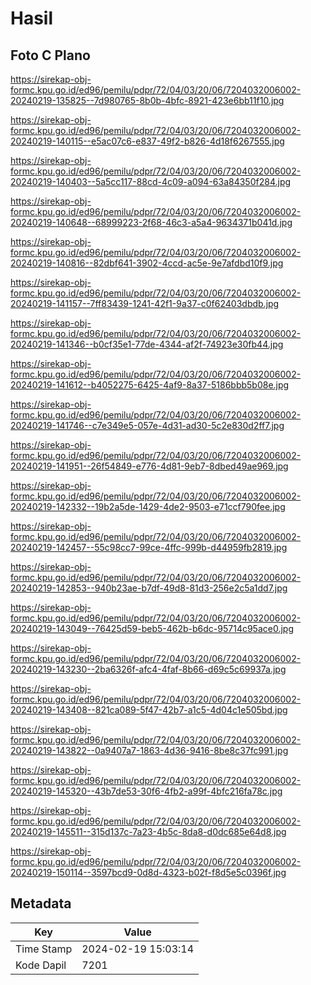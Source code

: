 # Hasil

## Foto C Plano

https://sirekap-obj-formc.kpu.go.id/ed96/pemilu/pdpr/72/04/03/20/06/7204032006002-20240219-135825--7d980765-8b0b-4bfc-8921-423e6bb11f10.jpg

https://sirekap-obj-formc.kpu.go.id/ed96/pemilu/pdpr/72/04/03/20/06/7204032006002-20240219-140115--e5ac07c6-e837-49f2-b826-4d18f6267555.jpg

https://sirekap-obj-formc.kpu.go.id/ed96/pemilu/pdpr/72/04/03/20/06/7204032006002-20240219-140403--5a5cc117-88cd-4c09-a094-63a84350f284.jpg

https://sirekap-obj-formc.kpu.go.id/ed96/pemilu/pdpr/72/04/03/20/06/7204032006002-20240219-140648--68999223-2f68-46c3-a5a4-9634371b041d.jpg

https://sirekap-obj-formc.kpu.go.id/ed96/pemilu/pdpr/72/04/03/20/06/7204032006002-20240219-140816--82dbf641-3902-4ccd-ac5e-9e7afdbd10f9.jpg

https://sirekap-obj-formc.kpu.go.id/ed96/pemilu/pdpr/72/04/03/20/06/7204032006002-20240219-141157--7ff83439-1241-42f1-9a37-c0f62403dbdb.jpg

https://sirekap-obj-formc.kpu.go.id/ed96/pemilu/pdpr/72/04/03/20/06/7204032006002-20240219-141346--b0cf35e1-77de-4344-af2f-74923e30fb44.jpg

https://sirekap-obj-formc.kpu.go.id/ed96/pemilu/pdpr/72/04/03/20/06/7204032006002-20240219-141612--b4052275-6425-4af9-8a37-5186bbb5b08e.jpg

https://sirekap-obj-formc.kpu.go.id/ed96/pemilu/pdpr/72/04/03/20/06/7204032006002-20240219-141746--c7e349e5-057e-4d31-ad30-5c2e830d2ff7.jpg

https://sirekap-obj-formc.kpu.go.id/ed96/pemilu/pdpr/72/04/03/20/06/7204032006002-20240219-141951--26f54849-e776-4d81-9eb7-8dbed49ae969.jpg

https://sirekap-obj-formc.kpu.go.id/ed96/pemilu/pdpr/72/04/03/20/06/7204032006002-20240219-142332--19b2a5de-1429-4de2-9503-e71ccf790fee.jpg

https://sirekap-obj-formc.kpu.go.id/ed96/pemilu/pdpr/72/04/03/20/06/7204032006002-20240219-142457--55c98cc7-99ce-4ffc-999b-d44959fb2819.jpg

https://sirekap-obj-formc.kpu.go.id/ed96/pemilu/pdpr/72/04/03/20/06/7204032006002-20240219-142853--940b23ae-b7df-49d8-81d3-256e2c5a1dd7.jpg

https://sirekap-obj-formc.kpu.go.id/ed96/pemilu/pdpr/72/04/03/20/06/7204032006002-20240219-143049--76425d59-beb5-462b-b6dc-95714c95ace0.jpg

https://sirekap-obj-formc.kpu.go.id/ed96/pemilu/pdpr/72/04/03/20/06/7204032006002-20240219-143230--2ba6326f-afc4-4faf-8b66-d69c5c69937a.jpg

https://sirekap-obj-formc.kpu.go.id/ed96/pemilu/pdpr/72/04/03/20/06/7204032006002-20240219-143408--821ca089-5f47-42b7-a1c5-4d04c1e505bd.jpg

https://sirekap-obj-formc.kpu.go.id/ed96/pemilu/pdpr/72/04/03/20/06/7204032006002-20240219-143822--0a9407a7-1863-4d36-9416-8be8c37fc991.jpg

https://sirekap-obj-formc.kpu.go.id/ed96/pemilu/pdpr/72/04/03/20/06/7204032006002-20240219-145320--43b7de53-30f6-4fb2-a99f-4bfc216fa78c.jpg

https://sirekap-obj-formc.kpu.go.id/ed96/pemilu/pdpr/72/04/03/20/06/7204032006002-20240219-145511--315d137c-7a23-4b5c-8da8-d0dc685e64d8.jpg

https://sirekap-obj-formc.kpu.go.id/ed96/pemilu/pdpr/72/04/03/20/06/7204032006002-20240219-150114--3597bcd9-0d8d-4323-b02f-f8d5e5c0396f.jpg


## Metadata

| Key        | Value               |
| ---------- | ------------------- |
| Time Stamp | 2024-02-19 15:03:14 |
| Kode Dapil | 7201                |



